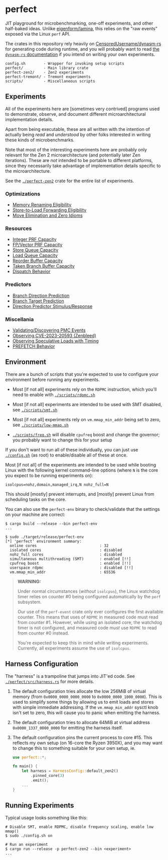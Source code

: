 # perfect

JIT playground for microbenchmarking, one-off experiments, and other half-baked
ideas. Unlike [eigenform/lamina](https://github.com/eigenform/lamina), this 
relies on the "raw events" exposed via the Linux `perf` API.

The crates in this repository rely heavily on 
[CensoredUsername/dynasm-rs](https://github.com/CensoredUsername/dynasm-rs) 
for generating code during runtime, and you will probably want to read [the `dynasm-rs` documentation](https://censoredusername.github.io/dynasm-rs/language/index.html) if 
you intend on writing your own experiments. 

```
config.sh        - Wrapper for invoking setup scripts
perfect/         - Main library crate
perfect-zen2/    - Zen2 experiments
perfect-tremont/ - Tremont experiments
scripts/         - Miscellaneous scripts
```

## Experiments

All of the experiments here are [sometimes very contrived] programs used to 
demonstrate, observe, and document different microarchitectural implementation
details. 

Apart from being executable, these are all written with the intention 
of actually being *read* and *understood* by other folks interested in writing 
these kinds of microbenchmarks. 

Note that most of the interesting experiments here are probably only relevant
for the Zen 2 microarchitecture (and potentially later Zen iterations). 
These are *not* intended to be portable to different platforms, since they 
necessarily take advantage of implementation details specific to the 
microarchitecture. 

See the [`./perfect-zen2`](./perfect-zen2) crate for the entire list of 
experiments. 

### Optimizations

- [Memory Renaming Eligibility](./perfect-zen2/src/bin/memfile.rs)
- [Store-to-Load Forwarding Eligibility](./perfect-zen2/src/bin/stlf.rs)
- [Move Elimination and Zero Idioms](./perfect-zen2/src/bin/rename.rs)

### Resources

- [Integer PRF Capacity](./perfect-zen2/src/bin/int.rs)
- [FP/Vector PRF Capacity](./perfect-zen2/src/bin/fp.rs)
- [Store Queue Capacity](./perfect-zen2/src/bin/stq.rs)
- [Load Queue Capacity](./perfect-zen2/src/bin/ldq.rs)
- [Reorder Buffer Capacity](./perfect-zen2/src/bin/rob.rs)
- [Taken Branch Buffer Capacity](./perfect-zen2/src/bin/tbb.rs)
- [Dispatch Behavior](./perfect-zen2/src/bin/dispatch.rs)

### Predictors

- [Branch Direction Prediction](./perfect-zen2/src/bin/bp.rs)
- [Branch Target Prediction](./perfect-zen2/src/bin/btb.rs)
- [Direction Predictor Stimulus/Response](./perfect-zen2/src/bin/bp-pattern.rs)

### Miscellania

- [Validating/Discovering PMC Events](./perfect-zen2/src/bin/pmc.rs)
- [Observing CVE-2023-20593 (Zenbleed)](./perfect-zen2/src/bin/zenbleed.rs)
- [Observing Speculative Loads with Timing](./perfect-zen2/src/bin/flush-reload.rs)
- [PREFETCH Behavior](./perfect-zen2/src/bin/prefetch.rs)


## Environment

There are a bunch of scripts that you're expected to use to configure your 
environment before running any experiments. 

- Most [if not all] experiments rely on the `RDPMC` instruction, which you'll 
  need to enable with [`./scripts/rdpmc.sh`](./scripts/rdpmc.sh)

- Most [if not all] experiments are intended to be used with SMT disabled, see
  [`./scripts/smt.sh`](./scripts/smt.sh)

- Most [if not all]  experiments rely on `vm.mmap_min_addr` being set to zero,
  see [`./scripts/low-mmap.sh`](./scripts/low-mmap.sh)

- [`./scripts/freq.sh`](./scripts/freq.sh) will disable `cpufreq` boost and 
  change the governor; you probably want to change this for your setup

If you don't want to run all of these individually, you can just use 
[`./config.sh`](./config.sh) (as root) to enable/disable all of these at once. 

Most [if not all] of the experiments are intended to be used while booting 
Linux with the following kernel command-line options (where `N` is the core
you expect to be running experiments on):

```
isolcpus=nohz,domain,managed_irq,N nohz_full=N
```

This should [mostly] prevent interrupts, and [mostly] prevent Linux from 
scheduling tasks on the core.

You can also use the `perfect-env` binary to check/validate that the settings
on your machine are correct:

```
$ cargo build --release --bin perfect-env
...

$ sudo ./target/release/perfect-env
[*] 'perfect' environment summary:
  online cores                            : 32
  isolated cores                          : disabled
  nohz_full cores                         : disabled
  simultaneous multithreading (SMT)       : enabled [!!]
  cpufreq boost                           : enabled [!!]
  userspace rdpmc                         : disabled [!!]
  vm.mmap_min_addr                        : 65536
```

> **WARNING:**
>
> Under normal circumstances (*without* `isolcpus`), the Linux watchdog timer
> relies on counter #0 being configured automatically by the `perf` subsystem. 
>
> Our use of the `perf-event` crate only ever configures the first available 
> counter. This means that uses of `RDPMC` in measured code must read from 
> counter #1. However, while using an isolated core, the watchdog timer is not 
> configured, and measured code *must* use `RDPMC` to read from counter #0 
> instead.
>
> You're expected to keep this in mind while writing experiments. 
> Currently, all experiments assume the use of `isolcpus`.


## Harness Configuration

The "harness" is a trampoline that jumps into JIT'ed code.
See [`./perfect/src/harness.rs`](./perfect/src/harness.rs) for more details. 

1. The default configuration tries allocate the low 256MiB of virtual 
   memory (from `0x0000_0000_0000_0000` to `0x0000_0000_1000_0000`). This is 
   used to simplify some things by allowing us to emit loads and stores with 
   simple immediate addressing. If the `vm.mmap_min_addr` sysctl knob isn't 
   set to zero, this will cause you to panic when emitting the harness.

2. The default configuration tries to allocate 64MiB at virtual address 
   `0x0000_1337_0000_0000` for emitting the harness itself.

3. The default configuration pins the current process to core #15.
   This reflects my own setup (on 16-core the Ryzen 3950X), and you may want 
   to change this to something suitable for your own setup, ie.
   ```rust
   use perfect::*;
   
   fn main() {
       let harness = HarnessConfig::default_zen2()
           .pinned_core(3)
           .emit();
       ...
   }
   ```


## Running Experiments

Typical usage looks something like this: 

``` 
# Disable SMT, enable RDPMC, disable frequency scaling, enable low mmap() 
$ sudo ./config.sh on

# Run an experiment
$ cargo run --release -p perfect-zen2 --bin <experiment>
...

```


